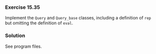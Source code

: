 ### Exercise 15.35

Implement the `Query` and `Query_base` classes, including a definition of `rep`
but omitting the definition of `eval`.

### Solution

See program files.
